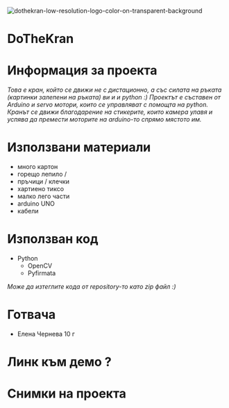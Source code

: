 ![dothekran-low-resolution-logo-color-on-transparent-background](https://user-images.githubusercontent.com/78636566/233446576-2733f2f5-99d1-4d5d-9a9f-4825ee05a1c8.png)

# DoTheKran

# Информация за проекта

*Това е кран, който се движи не с дистационно, а със силата на ръката (картинки залепени на ръката) ви и и python :)
Проектът е съставен от Arduino и servo мотори, които се управляват с помощта на python. Кранът се движи благодарение на стикерите, които камера улавя и успява да премести моторите на arduino-то спрямо мястото им.*

# Използвани материали

- много картон
- горещо лепило / 
- пръчици / клечки
- хартиено тиксо
- малко лего части
- arduino UNO
- кабели

# Използван код

- Python
  - OpenCV
  - Pyfirmata
  
*Може да изтеглите кода от repository-то катo zip файл :)*

# Готвача

- Елена Чернева 10 г

# Линк към демо ?

# Снимки на проекта 
